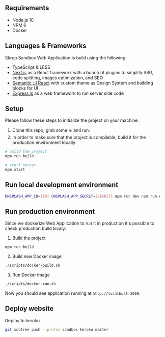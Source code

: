 ## Requirements

- Node.js 10
- NPM 6
- Docker

## Languages & Frameworks

Skrop Sandbox Web Application is build using the following:

- TypeScript & LESS
- [Next.js](https://github.com/zeit/next.js/) as a React framework with a bunch of plugins to simplify SSR, code splitting, images optimization, and SEO
- [Semantic UI React](https://react.semantic-ui.com/) with custom theme as Design System and building blocks for UI
- [Express.js](https://expressjs.com/) as a web framework to run server side code

## Setup

Please follow these steps to initialize the project on your machine:

1. Clone this repo, grab some ☕️ and run:
1. In order to make sure that the project is compilable, build it for the production environment locally:

```bash
# build the project
npm run build

# start server
npm start
```

## Run local development environment

```bash
UNSPLASH_APP_ID=[ID] UNSPLASH_APP_SECRET=[SECRET] npm run dev npm run dev
```

## Run production environment

Since we dockerize Web Application to run it in production
it's possible to check production build localy:

1. Build the project

```bash
npm run build
```

2. Build new Docker image

```bash
./scripts/docker-build.sh
```

3. Run Docker image

```bash
./scripts/docker-run.sh
```

Now you should see application running at `http://localhost:3000`.

## Deploy website

Deploy to heroku

```bash
git subtree push --prefix sandbox heroku master
```
